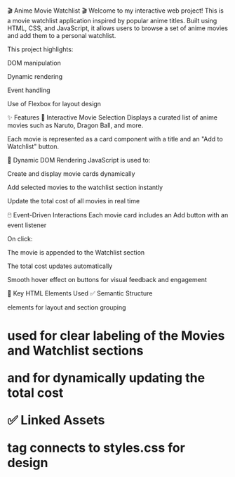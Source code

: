 🎬 Anime Movie Watchlist 🎬
Welcome to my interactive web project! This is a movie watchlist application inspired by popular anime titles. Built using HTML, CSS, and JavaScript, it allows users to browse a set of anime movies and add them to a personal watchlist.

This project highlights:

DOM manipulation

Dynamic rendering

Event handling

Use of Flexbox for layout design

✨ Features
🎥 Interactive Movie Selection
Displays a curated list of anime movies such as Naruto, Dragon Ball, and more.

Each movie is represented as a card component with a title and an "Add to Watchlist" button.

🔄 Dynamic DOM Rendering
JavaScript is used to:

Create and display movie cards dynamically

Add selected movies to the watchlist section instantly

Update the total cost of all movies in real time

🖱️ Event-Driven Interactions
Each movie card includes an Add button with an event listener

On click:

The movie is appended to the Watchlist section

The total cost updates automatically

Smooth hover effect on buttons for visual feedback and engagement

🧱 Key HTML Elements Used
✅ Semantic Structure
<div> elements for layout and section grouping

<h1> used for clear labeling of the Movies and Watchlist sections

<p> and <span> for dynamically updating the total cost

✅ Linked Assets
<link> tag connects to styles.css for design

<script> tag links the logic from script.js

🎨 Key CSS Elements Used
📐 Flexbox Layout
The #layout container uses display: flex for a responsive, side-by-side layout

gap property adds spacing between the movie list and watchlist panels

🎨 Styling & Effects
.movie-card: Styled with padding, borders, and a unique background color

.add-btn: Custom button styles with hover animations

Hover transforms (scale(1.20)) add interactivity

Smooth transitions via transition: all 0.3s ease

🧠 Concepts Practiced
JavaScript Arrays: Used to manage movie data and watchlist items

DOM Manipulation: Dynamically create and insert elements into the page

Event Listeners: Add-to-watchlist functionality powered by click events

Flexbox: Applied for horizontal layout and alignment of main sections

UI Feedback: Visual hover effects and interactive updates to total cost

🚀 Future Enhancements
Allow removal of movies from the watchlist

Add movie thumbnails and brief descriptions

Store data in localStorage to persist watchlist items across sessions

Integrate with a public anime movie API for dynamic content

🪞 Reflection
This project was a creative exercise in building interactivity from the ground up using JavaScript and Flexbox. By combining structured layout, responsive design, and real-time feedback, it laid the foundation for future feature-rich applications.